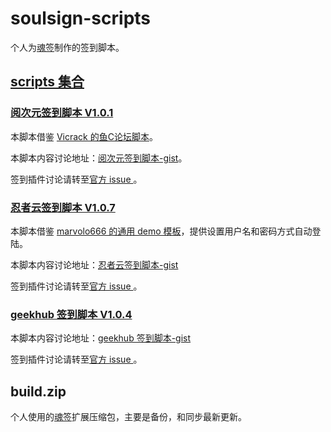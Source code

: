 # soulsign-scripts

个人为[魂签](https://github.com/inu1255/soulsign-chrome)制作的签到脚本。

## [scripts 集合](https://soulsign.inu1255.cn/?uid=1176)


### [阅次元签到脚本 V1.0.1](https://soulsign.inu1255.cn/scripts/174)

本脚本借鉴 [Vicrack 的鱼C论坛脚本](https://soulsign.inu1255.cn/scripts/167)。

本脚本内容讨论地址：[阅次元签到脚本-gist](https://gist.github.com/yi-Xu-0100/582545da3b2869b544272c4db8b77c7e)。

签到插件讨论请转至[官方 issue ](https://github.com/inu1255/soulsign-chrome/issues)。

### [忍者云签到脚本 V1.0.7](https://soulsign.inu1255.cn/scripts/173)

本脚本借鉴 [marvolo666 的通用 demo 模板](https://github.com/inu1255/soulsign-chrome/blob/master/public/demos/ShadowSocksR.js)，提供设置用户名和密码方式自动登陆。

本脚本内容讨论地址：[忍者云签到脚本-gist](https://gist.github.com/yi-Xu-0100/f9f91bda4293ffed7219a1d3331a05e3)

签到插件讨论请转至[官方 issue ](https://github.com/inu1255/soulsign-chrome/issues)。

### [geekhub 签到脚本 V1.0.4](https://soulsign.inu1255.cn/scripts/172)

本脚本内容讨论地址：[geekhub 签到脚本-gist](https://gist.github.com/yi-Xu-0100/44d5d7199e029e61c0976902122c0900)

签到插件讨论请转至[官方 issue ](https://github.com/inu1255/soulsign-chrome/issues)。

## build.zip

个人使用的[魂签](https://github.com/inu1255/soulsign-chrome)扩展压缩包，主要是备份，和同步最新更新。
